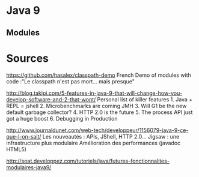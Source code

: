 # Java 9


## Modules



# Sources
https://github.com/hasalex/classpath-demo
  French Demo of modules with code :"Le classpath n'est pas mort... mais presque"

http://blog.takipi.com/5-features-in-java-9-that-will-change-how-you-develop-software-and-2-that-wont/
  Personal list of killer features
	1. Java + REPL = jshell
	2. Microbenchmarks are coming JMH
	3. Will G1 be the new default garbage collector?
	4. HTTP 2.0 is the future
	5. The process API just got a huge boost
	6. Debugging in Production

http://www.journaldunet.com/web-tech/developpeur/1156079-java-9-ce-que-l-on-sait/
Les nouveautés : APIs, JShell, HTTP 2.0...
Jigsaw : une infrastructure plus modulaire
Amélioration des performances (javadoc HTML5)

http://soat.developpez.com/tutoriels/java/futures-fonctionnalites-modulaires-java9/

